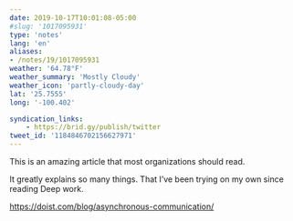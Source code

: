 ```yaml
---
date: 2019-10-17T10:01:08-05:00
#slug: '1017095931'
type: 'notes'
lang: 'en'
aliases:
- /notes/19/1017095931
weather: '64.78°F'
weather_summary: 'Mostly Cloudy'
weather_icon: 'partly-cloudy-day'
lat: '25.7555'
long: '-100.402'

syndication_links:
    - https://brid.gy/publish/twitter
tweet_id: '1184846702156627971'
---
```

This is an amazing article that most organizations should read.

It greatly explains so many things. That I’ve been trying on my own since reading Deep work.

https://doist.com/blog/asynchronous-communication/
